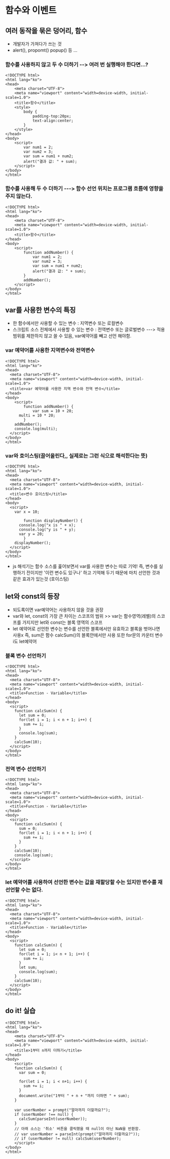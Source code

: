 # 함수와 이벤트
## 여러 동작을 묶은 덩어리, 함수
- 개발자가 가져다가 쓰는 것
- alert(), propomt() popup() 등 ...
### 함수를 사용하지 않고 두 수 더하기 --> 여러 번 실행해야 한다면...?
```
<!DOCTYPE html>
<html lang="ko">
<head>
	<meta charset="UTF-8">
	<meta name="viewport" content="width=device-width, initial-scale=1.0">
	<title>함수</title>
	<style>
		body {
			padding-top:20px;
			text-align:center;
		}
	</style>
</head>
<body>
	<script>
		var num1 = 2;
		var	num2 = 3;
		var sum = num1 + num2;
		alert("결과 값: " + sum);
	</script>	
</body>
</html>
```
### 함수를 사용해 두 수 더하기 ---> 함수 선언 위치는 프로그램 흐름에 영향을 주지 않는다.
```
<!DOCTYPE html>
<html lang="ko">
<head>
	<meta charset="UTF-8">
	<meta name="viewport" content="width=device-width, initial-scale=1.0">
	<title>함수</title>
</head>
<body>
	<script>		
		function addNumber() { 								
			var num1 = 2;
			var num2 = 3;
			var sum = num1 + num2;			
			alert("결과 값: " + sum);
		}
		addNumber();
	</script>	
</body>
</html>
```
## var를 사용한 변수의 특징
- 한 함수에서만 사용할 수 있는 변수 : 지역변수 또는 로컬변수
- 스크립트 소스 전체에서 사용할 수 있는 변수 : 전역변수 또는 글로벌변수 ---> 적용 범위를 제한하지 않고 쓸 수 있음, var예약어를 빼고 선언 해야함.
### var 예약어를 사용한 지역변수와 전역변수
```
<!DOCTYPE html>
<html lang="ko">
<head>
  <meta charset="UTF-8">
  <meta name="viewport" content="width=device-width, initial-scale=1.0">
  <title>var 예약어를 사용한 지역 변수와 전역 변수</title>
</head>
<body>
	<script>		
		function addNumber() { 								
			var sum = 10 + 20;
      multi = 10 * 20;
		}
    addNumber();
    console.log(multi);    
  </script>
</body>
</html>
```

### var와 호이스팅(끌어올린다,, 실제로는 그런 식으로 해석한다는 뜻)
```
<!DOCTYPE html>
<html lang="ko">
<head>
  <meta charset="UTF-8">
  <meta name="viewport" content="width=device-width, initial-scale=1.0">
  <title>변수 호이스팅</title>
</head>
<body>
  <script>		 
    var x = 10;

		function displayNumber() { 								
      console.log("x is " + x);
      console.log("y is " + y);      
      var y = 20;
		}
    displayNumber();
  </script>
</body>
</html>
```
- js 해석기는 함수 소스를 훑어보면서 var를 사용한 변수는 따로 기억! 즉, 변수를 실행하기 전이지만 '이런 변수도 있구나' 하고 기억해 두기 때문에 마치 선언한 것과 같은 효과가 있는것 (호이스팅)

## let와 const의 등장
- 되도록이면 var예약어는 사용하지 않을 것을 권장
- var와 let, const의 가장 큰 차이는 스코프의 범위 >> var는 함수영역(레벨)의 스코프를 가지지만 let와 const는 블록 영역의 스코프
- let 예약어로 선언한 변수는 변수를 선언한 블록에서만 유효하고 블록을 벗어나면 사용x 즉, sum은 함수 calcSum()의 블록안에서만 사용 또한 for문의 카운터 변수 i도 let예약어
### 블록 변수 선언하기
```
<!DOCTYPE html>
<html lang="ko">
<head>
  <meta charset="UTF-8">
  <meta name="viewport" content="width=device-width, initial-scale=1.0">
  <title>Function - Variable</title>
</head>
<body>
  <script>
    function calcSum(n) {
      let sum = 0;
      for(let i = 1; i < n + 1; i++) {						
        sum += i;	
      }      
      console.log(sum);
    }    
    calcSum(10);    
  </script>
</body>
</html>
```
### 전역 변수 선언하기
```
<!DOCTYPE html>
<html lang="ko">
<head>
  <meta charset="UTF-8">
  <meta name="viewport" content="width=device-width, initial-scale=1.0">
  <title>Function - Variable</title>
</head>
<body>
  <script>
    function calcSum(n) {
      sum = 0;
      for(let i = 1; i < n + 1; i++) {						
        sum += i;	
      }            
    }    
    calcSum(10);    
    console.log(sum);
  </script>
</body>
</html>
```
### let 예약어를 사용하여 선언한 변수는 값을 재할당할 수는 있지만 변수를 재선언할 수는 없다.
```
<!DOCTYPE html>
<html lang="ko">
<head>
  <meta charset="UTF-8">
  <meta name="viewport" content="width=device-width, initial-scale=1.0">
  <title>Function - Variable</title>
</head>
<body>
  <script>
    function calcSum(n) {
      let sum = 0;
      for(let i = 1; i< n + 1; i++) {						
        sum += i;	
      }      
      let sum;
      console.log(sum);
    }    
    calcSum(10);    
  </script>
</body>
</html>
```

## do it! 실습
```
<!DOCTYPE html>
<html lang="ko">
<head>
	<meta charset="UTF-8">
	<meta name="viewport" content="width=device-width, initial-scale=1.0">
	<title>1부터 n까지 더하기</title>
</head>
<body>
	<script>
    function calcSum(n) {
      var sum = 0;
            
      for(let i = 1; i < n+1; i++) {						
        sum += i;	
      }
      document.write("1부터 " + n + "까지 더하면 " + sum);
    }    

    var userNumber = prompt("얼마까지 더할까요?");
    if (userNumber !== null) {
      calcSum(parseInt(userNumber));
    }
    // 아래 소스는 '취소' 버튼을 클릭했을 때 null이 아닌 NaN을 반환함. 
    // var userNumber = parseInt(prompt("얼마까지 더할까요?"));
    // if (userNumber != null) calcSum(userNumber);
	</script>
</body>
</html>
```
